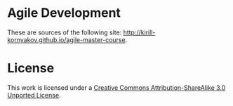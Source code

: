 # Agile Development

These are sources of the following site: <http://kirill-kornyakov.github.io/agile-master-course>.

# License

This work is licensed under a [Creative Commons Attribution-ShareAlike 3.0 Unported License](http://creativecommons.org/licenses/by-sa/3.0/).



